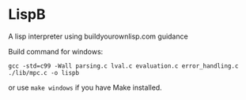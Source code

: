 # LispB 
A lisp interpreter using buildyourownlisp.com guidance

Build command for windows:
```psh
gcc -std=c99 -Wall parsing.c lval.c evaluation.c error_handling.c ./lib/mpc.c -o lispb 
```

or use ```make windows``` if you have Make installed.